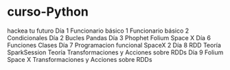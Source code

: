 # curso-Python
hackea tu futuro
Día 1
Funcionario básico 1
Funcionario básico 2
Condicionales
Día 2
Bucles
Pandas
Día 3
Phophet
Folium
Space X
Día 6
Funciones
Clases
Día 7
Programacion funcional
SpaceX 2
Día 8
RDD Teoría
SparkSession Teoría
Transformaciones y Acciones sobre RDDs
Día 9 
Folium Space X
Transformaciones y Acciones sobre RDDs

